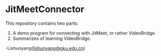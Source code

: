 JitMeetConnector
================

This repository contains two parts:  
1. A demo program for connecting with JitMeet, or rather VideoBridge.  
2. Summarizes of learning VideoBridge.

-Lishunyang(lishunyang@pku.edu.cn)
